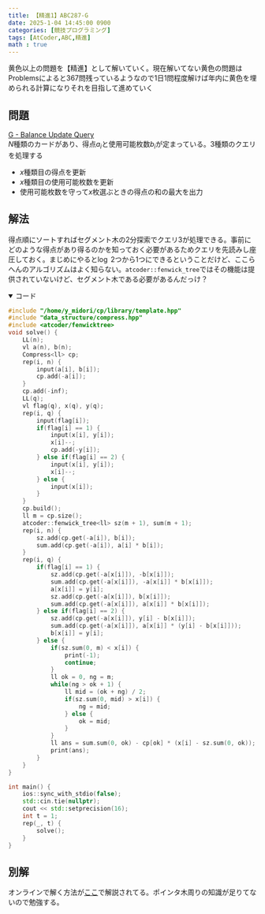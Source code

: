 ```yaml
---
title: 【精進1】ABC287-G
date: 2025-1-04 14:45:00 0900
categories: [競技プログラミング]
tags: [AtCoder,ABC,精進]
math : true
---
```

<!-- Block math, keep all blank lines -->

黄色以上の問題を【精進】として解いていく。現在解いてない黄色の問題はProblemsによると$367$問残っているようなので1日1問程度解けば年内に黄色を埋められる計算になりそれを目指して進めていく
## 問題
[G - Balance Update Query](https://atcoder.jp/contests/abc287/tasks/abc287_g)\
$N$種類のカードがあり、得点$a_i$と使用可能枚数$b_i$が定まっている。$3$種類のクエリを処理する
- $x$種類目の得点を更新
- $x$種類目の使用可能枚数を更新
- 使用可能枚数を守って$x$枚選ぶときの得点の和の最大を出力

## 解法
得点順にソートすればセグメント木の2分探索でクエリ$3$が処理できる。事前にどのような得点があり得るのかを知っておく必要があるためクエリを先読みし座圧しておく。まじめにやると$\log$ $2$つから$1$つにできるということだけど、ここらへんのアルゴリズムはよく知らない。```atcoder::fenwick_tree```ではその機能は提供されていないけど、セグメント木である必要があるんだっけ？

<details  open markdown="1"><summary>コード</summary>

```cpp
#include "/home/y_midori/cp/library/template.hpp"
#include "data_structure/compress.hpp"
#include <atcoder/fenwicktree>
void solve() {
    LL(n);
    vl a(n), b(n);
    Compress<ll> cp;
    rep(i, n) {
        input(a[i], b[i]);
        cp.add(-a[i]);
    }
    cp.add(-inf);
    LL(q);
    vl flag(q), x(q), y(q);
    rep(i, q) {
        input(flag[i]);
        if(flag[i] == 1) {
            input(x[i], y[i]);
            x[i]--;
            cp.add(-y[i]);
        } else if(flag[i] == 2) {
            input(x[i], y[i]);
            x[i]--;
        } else {
            input(x[i]);
        }
    }
    cp.build();
    ll m = cp.size();
    atcoder::fenwick_tree<ll> sz(m + 1), sum(m + 1);
    rep(i, n) {
        sz.add(cp.get(-a[i]), b[i]);
        sum.add(cp.get(-a[i]), a[i] * b[i]);
    }
    rep(i, q) {
        if(flag[i] == 1) {
            sz.add(cp.get(-a[x[i]]), -b[x[i]]);
            sum.add(cp.get(-a[x[i]]), -a[x[i]] * b[x[i]]);
            a[x[i]] = y[i];
            sz.add(cp.get(-a[x[i]]), b[x[i]]);
            sum.add(cp.get(-a[x[i]]), a[x[i]] * b[x[i]]);
        } else if(flag[i] == 2) {
            sz.add(cp.get(-a[x[i]]), y[i] - b[x[i]]);
            sum.add(cp.get(-a[x[i]]), a[x[i]] * (y[i] - b[x[i]]));
            b[x[i]] = y[i];
        } else {
            if(sz.sum(0, m) < x[i]) {
                print(-1);
                continue;
            }
            ll ok = 0, ng = m;
            while(ng > ok + 1) {
                ll mid = (ok + ng) / 2;
                if(sz.sum(0, mid) > x[i]) {
                    ng = mid;
                } else {
                    ok = mid;
                }
            }
            ll ans = sum.sum(0, ok) - cp[ok] * (x[i] - sz.sum(0, ok));
            print(ans);
        }
    }
}

int main() {
    ios::sync_with_stdio(false);
    std::cin.tie(nullptr);
    cout << std::setprecision(16);
    int t = 1;
    rep(_, t) {
        solve();
    }
}
```
</details>

## 別解
オンラインで解く方法が[ここ](https://kanpurin.hatenablog.com/entry/2023/02/06/230403)で解説されてる。ポインタ木周りの知識が足りてないので勉強する。